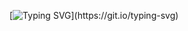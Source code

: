 [![Typing SVG]([https://readme-typing-svg.herokuapp.com?font=Fira+Code&size=32&pause=700&color=0AD7B8&background=DADADA00&random=false&width=440&lines=Software+Developer](https://readme-typing-svg.herokuapp.com/demo/?font=&weight=500&size=32&letterSpacing=3px&duration=4500&color=0AD7B8&center=true&lines=Web+Developer))](https://git.io/typing-svg)

